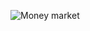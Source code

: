 ![Money market](https://user-images.githubusercontent.com/36210723/126631075-f1b68ff3-aa20-43ca-bf99-98ffd1f5e60d.jpg)
